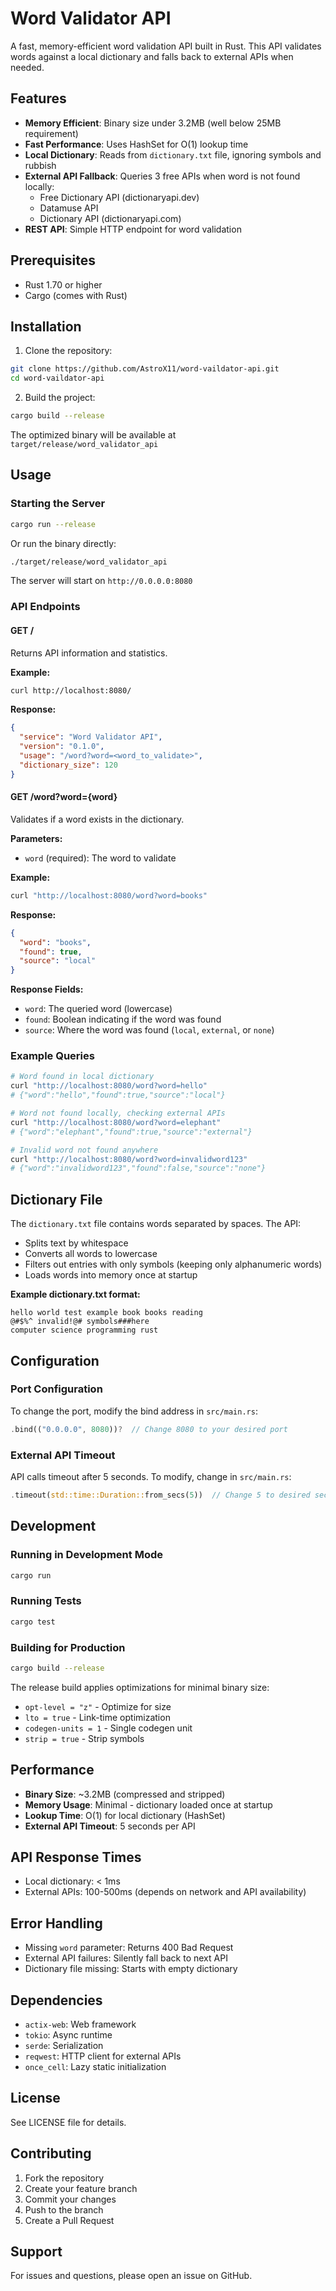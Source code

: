 # Word Validator API

A fast, memory-efficient word validation API built in Rust. This API validates words against a local dictionary and falls back to external APIs when needed.

## Features

- **Memory Efficient**: Binary size under 3.2MB (well below 25MB requirement)
- **Fast Performance**: Uses HashSet for O(1) lookup time
- **Local Dictionary**: Reads from `dictionary.txt` file, ignoring symbols and rubbish
- **External API Fallback**: Queries 3 free APIs when word is not found locally:
  - Free Dictionary API (dictionaryapi.dev)
  - Datamuse API
  - Dictionary API (dictionaryapi.com)
- **REST API**: Simple HTTP endpoint for word validation

## Prerequisites

- Rust 1.70 or higher
- Cargo (comes with Rust)

## Installation

1. Clone the repository:
```bash
git clone https://github.com/AstroX11/word-vaildator-api.git
cd word-vaildator-api
```

2. Build the project:
```bash
cargo build --release
```

The optimized binary will be available at `target/release/word_validator_api`

## Usage

### Starting the Server

```bash
cargo run --release
```

Or run the binary directly:
```bash
./target/release/word_validator_api
```

The server will start on `http://0.0.0.0:8080`

### API Endpoints

#### GET /

Returns API information and statistics.

**Example:**
```bash
curl http://localhost:8080/
```

**Response:**
```json
{
  "service": "Word Validator API",
  "version": "0.1.0",
  "usage": "/word?word=<word_to_validate>",
  "dictionary_size": 120
}
```

#### GET /word?word={word}

Validates if a word exists in the dictionary.

**Parameters:**
- `word` (required): The word to validate

**Example:**
```bash
curl "http://localhost:8080/word?word=books"
```

**Response:**
```json
{
  "word": "books",
  "found": true,
  "source": "local"
}
```

**Response Fields:**
- `word`: The queried word (lowercase)
- `found`: Boolean indicating if the word was found
- `source`: Where the word was found (`local`, `external`, or `none`)

### Example Queries

```bash
# Word found in local dictionary
curl "http://localhost:8080/word?word=hello"
# {"word":"hello","found":true,"source":"local"}

# Word not found locally, checking external APIs
curl "http://localhost:8080/word?word=elephant"
# {"word":"elephant","found":true,"source":"external"}

# Invalid word not found anywhere
curl "http://localhost:8080/word?word=invalidword123"
# {"word":"invalidword123","found":false,"source":"none"}
```

## Dictionary File

The `dictionary.txt` file contains words separated by spaces. The API:
- Splits text by whitespace
- Converts all words to lowercase
- Filters out entries with only symbols (keeping only alphanumeric words)
- Loads words into memory once at startup

**Example dictionary.txt format:**
```
hello world test example book books reading
@#$%^ invalid!@# symbols###here
computer science programming rust
```

## Configuration

### Port Configuration

To change the port, modify the bind address in `src/main.rs`:
```rust
.bind(("0.0.0.0", 8080))?  // Change 8080 to your desired port
```

### External API Timeout

API calls timeout after 5 seconds. To modify, change in `src/main.rs`:
```rust
.timeout(std::time::Duration::from_secs(5))  // Change 5 to desired seconds
```

## Development

### Running in Development Mode

```bash
cargo run
```

### Running Tests

```bash
cargo test
```

### Building for Production

```bash
cargo build --release
```

The release build applies optimizations for minimal binary size:
- `opt-level = "z"` - Optimize for size
- `lto = true` - Link-time optimization
- `codegen-units = 1` - Single codegen unit
- `strip = true` - Strip symbols

## Performance

- **Binary Size**: ~3.2MB (compressed and stripped)
- **Memory Usage**: Minimal - dictionary loaded once at startup
- **Lookup Time**: O(1) for local dictionary (HashSet)
- **External API Timeout**: 5 seconds per API

## API Response Times

- Local dictionary: < 1ms
- External APIs: 100-500ms (depends on network and API availability)

## Error Handling

- Missing `word` parameter: Returns 400 Bad Request
- External API failures: Silently fall back to next API
- Dictionary file missing: Starts with empty dictionary

## Dependencies

- `actix-web`: Web framework
- `tokio`: Async runtime
- `serde`: Serialization
- `reqwest`: HTTP client for external APIs
- `once_cell`: Lazy static initialization

## License

See LICENSE file for details.

## Contributing

1. Fork the repository
2. Create your feature branch
3. Commit your changes
4. Push to the branch
5. Create a Pull Request

## Support

For issues and questions, please open an issue on GitHub.
